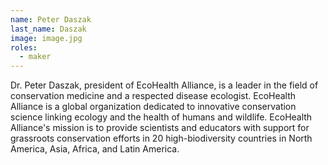 ```yaml
---
name: Peter Daszak
last_name: Daszak
image: image.jpg
roles:
  - maker
---
```

Dr. Peter Daszak, president of EcoHealth Alliance, is a leader in the field of conservation medicine and a respected disease ecologist. EcoHealth Alliance is a global organization dedicated to innovative conservation science linking ecology and the health of humans and wildlife. EcoHealth Alliance's mission is to provide scientists and educators with support for grassroots conservation efforts in 20 high-biodiversity countries in North America, Asia, Africa, and Latin America.
